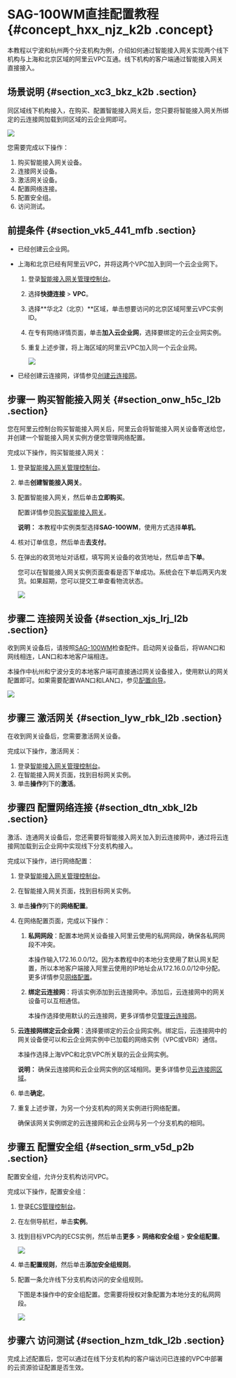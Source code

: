 # SAG-100WM直挂配置教程 {#concept_hxx_njz_k2b .concept}

本教程以宁波和杭州两个分支机构为例，介绍如何通过智能接入网关实现两个线下机构与上海和北京区域的阿里云VPC互通。线下机构的客户端通过智能接入网关直接接入。

## 场景说明 {#section_xc3_bkz_k2b .section}

同区域线下机构接入，在购买、配置智能接入网关后，您只要将智能接入网关所绑定的云连接网加载到同区域的云企业网即可。

![](http://static-aliyun-doc.oss-cn-hangzhou.aliyuncs.com/assets/img/23682/154105613314251_zh-CN.png)

您需要完成以下操作：

1.  购买智能接入网关设备。
2.  连接网关设备。
3.  激活网关设备。
4.  配置网络连接。
5.  配置安全组。
6.  访问测试。

## 前提条件 {#section_vk5_441_mfb .section}

-   已经创建云企业网。
-   上海和北京已经有阿里云VPC，并将这两个VPC加入到同一个云企业网下。
    1.  登录[智能接入网关管理控制台](https://smartag.console.aliyun.com)。
    2.  选择**快捷连接** \> **VPC**。
    3.  选择**华北2（北京）**区域，单击想要访问的北京区域阿里云VPC实例ID。
    4.  在专有网络详情页面，单击**加入云企业网**，选择要绑定的云企业网实例。
    5.  重复上述步骤，将上海区域的阿里云VPC加入同一个云企业网。

        ![](http://static-aliyun-doc.oss-cn-hangzhou.aliyuncs.com/assets/img/23682/154105613313745_zh-CN.png)

-   已经创建云连接网，详情参见[创建云连接网](../cn.zh-CN/控制台配置指南/管理云连接网/创建云连接网.md#)。

## 步骤一 购买智能接入网关 {#section_onw_h5c_l2b .section}

您在阿里云控制台购买智能接入网关后，阿里云会将智能接入网关设备寄送给您，并创建一个智能接入网关实例方便您管理网络配置。

完成以下操作，购买智能接入网关：

1.  登录[智能接入网关管理控制台](https://smartag.console.aliyun.com)。
2.  单击**创建智能接入网关**。
3.  配置智能接入网关，然后单击**立即购买**。

    配置详情参见[购买智能接入网关](../cn.zh-CN/购买指南/购买智能接入网关.md#)。

    **说明：** 本教程中实例类型选择**SAG-100WM**，使用方式选择**单机**。

4.  核对订单信息，然后单击**去支付**。
5.  在弹出的收货地址对话框，填写网关设备的收货地址，然后单击**下单**。

    您可以在智能接入网关实例页面查看是否下单成功。系统会在下单后两天内发货。如果超期，您可以提交工单查看物流状态。

    ![](http://static-aliyun-doc.oss-cn-hangzhou.aliyuncs.com/assets/img/23799/154105613321242_zh-CN.png)


## 步骤二 连接网关设备 {#section_xjs_lrj_l2b .section}

收到网关设备后，请按照[SAG-100WM](../cn.zh-CN/产品简介/智能接入网关设备/SAG-100WM.md#)检查配件。启动网关设备后，将WAN口和网线相连，LAN口和本地客户端相连。

本操作中杭州和宁波分支的本地客户端可直接通过网关设备接入，使用默认的网关配置即可。如果需要配置WAN口和LAN口，参见[配置向导](../cn.zh-CN/SAG-100WM配置指南/配置向导.md#)。

![](http://static-aliyun-doc.oss-cn-hangzhou.aliyuncs.com/assets/img/23682/154105613313738_zh-CN.png)

## 步骤三 激活网关 {#section_lyw_rbk_l2b .section}

在收到网关设备后，您需要激活网关设备。

完成以下操作，激活网关：

1.  登录[智能接入网关管理控制台](https://smartag.console.aliyun.com/)。
2.  在智能接入网关页面，找到目标网关实例。
3.  单击**操作**列下的**激活**。

## 步骤四 配置网络连接 {#section_dtn_xbk_l2b .section}

激活、连通网关设备后，您还需要将智能接入网关加入到云连接网中，通过将云连接网加载到云企业网中实现线下分支机构接入。

完成以下操作，进行网络配置：

1.  登录[智能接入网关管理控制台](https://smartag.console.aliyun.com/)。
2.  在智能接入网关页面，找到目标网关实例。
3.  单击**操作**列下的**网络配置**。
4.  在网络配置页面，完成以下操作：
    1.  **私网网段**：配置本地网关设备接入阿里云使用的私网网段，确保各私网网段不冲突。

        本操作输入172.16.0.0/12。因为本教程中的本地分支使用了默认网关配置，所以本地客户端接入阿里云使用的IP地址会从172.16.0.0/12中分配。更多详情参见[网络配置](../cn.zh-CN/控制台配置指南/管理网关实例.md#table_xrf_xd2_l2b)。

    2.  **绑定云连接网**：将该实例添加到云连接网中。添加后，云连接网中的网关设备可以互相通信。

        本操作选择使用默认的云连接网，更多详情参见[管理云连接网](../cn.zh-CN/控制台配置指南/管理云连接网.md#)。

5.  **云连接网绑定云企业网**：选择要绑定的云企业网实例。绑定后，云连接网中的网关设备便可以和云企业网实例中已加载的网络实例（VPC或VBR）通信。

    本操作选择上海VPC和北京VPC所关联的云企业网实例。

    **说明：** 确保云连接网和云企业网实例的区域相同。更多详情参见[云连接网区域](../cn.zh-CN/控制台配置指南/管理云连接网.md#section_sb4_vqf_l2b)。

6.  单击**确定**。
7.  重复上述步骤，为另一个分支机构的网关实例进行网络配置。

    确保该网关实例绑定的云连接网和云企业网与另一个分支机构的相同。


## 步骤五 配置安全组 {#section_srm_v5d_p2b .section}

配置安全组，允许分支机构访问VPC。

完成以下操作，配置安全组：

1.  登录[ECS管理控制台](https://ecs.console.aliyun.com)。
2.  在左侧导航栏，单击**实例**。
3.  找到目标VPC内的ECS实例，然后单击**更多** \> **网络和安全组** \> **安全组配置**。

    ![](http://static-aliyun-doc.oss-cn-hangzhou.aliyuncs.com/assets/img/15407/15410561337646_zh-CN.png)

4.  单击**配置规则**，然后单击**添加安全组规则**。
5.  配置一条允许线下分支机构访问的安全组规则。

    下图是本操作中的安全组配置。您需要将授权对象配置为本地分支的私网网段。

    ![](http://static-aliyun-doc.oss-cn-hangzhou.aliyuncs.com/assets/img/15407/15410561337648_zh-CN.png)


## 步骤六 访问测试 {#section_hzm_tdk_l2b .section}

完成上述配置后，您可以通过在线下分支机构的客户端访问已连接的VPC中部署的云资源验证配置是否生效。

